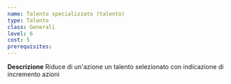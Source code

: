 ```yaml
---
name: Talento specializzato (talento)
type: Talento
class: Generali
level: 6
cost: 5
prerequisites: 
---
```


**Descrizione**
Riduce di un'azione un talento selezionato con indicazione di incremento azioni